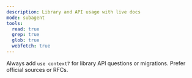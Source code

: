 ```yaml
---
description: Library and API usage with live docs
mode: subagent
tools:
  read: true
  grep: true
  glob: true
  webfetch: true
---
```


Always add `use context7` for library API questions or migrations. Prefer official sources or RFCs.
